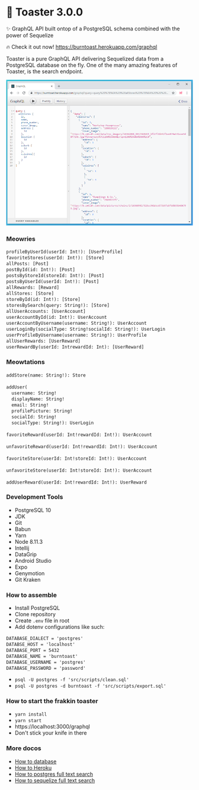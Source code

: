 # 🍞 Toaster 3.0.0

✨ GraphQL API built ontop of a PostgreSQL schema combined with the power of Sequelize

🔥 Check it out now! https://burntoast.herokuapp.com/graphql

Toaster is a pure GraphQL API delivering Sequelized data from a PostgreSQL database on the fly. One of the many amazing features of Toaster, is the search endpoint.

<div align="center">
  <img src="https://github.com/psyanite/toaster/blob/master/docs/images/allstores-query.png" width="600px"/>  
</div>


### Meowries
```
profileByUserId(userId: Int!): [UserProfile]
favoriteStores(userId: Int!): [Store]
allPosts: [Post]
postById(id: Int!): [Post]
postsByStoreId(storeId: Int!): [Post]
postsByUserId(userId: Int!): [Post]
allRewards: [Reward]
allStores: [Store]
storeById(id: Int!): [Store]
storesBySearch(query: String!): [Store]
allUserAccounts: [UserAccount]
userAccountById(id: Int!): UserAccount
userAccountByUsername(username: String!): UserAccount
userLoginBy(socialType: String!socialId: String!): UserLogin
userProfileByUsername(username: String!): UserProfile
allUserRewards: [UserReward]
userRewardBy(userId: IntrewardId: Int): [UserReward]
```

### Meowtations
```
addStore(name: String!): Store

addUser(
  username: String!
  displayName: String!
  email: String!
  profilePicture: String!
  socialId: String!
  socialType: String!): UserLogin

favoriteReward(userId: Int!rewardId: Int!): UserAccount

unfavoriteReward(userId: Int!rewardId: Int!): UserAccount

favoriteStore(userId: Int!storeId: Int!): UserAccount

unfavoriteStore(userId: Int!storeId: Int!): UserAccount

addUserReward(userId: Int!rewardId: Int!): UserReward
```

### Development Tools

* PostgreSQL 10
* JDK
* Git
* Babun
* Yarn
* Node 8.11.3
* Intellij
* DataGrip
* Android Studio
* Expo
* Genymotion
* Git Kraken

### How to assemble
* Install PostgreSQL
* Clone repository
* Create `.env` file in root
* Add dotenv configurations like such:
```
DATABASE_DIALECT = 'postgres'
DATABSE_HOST = 'localhost'
DATABASE_PORT = 5432
DATABASE_NAME = 'burntoast'
DATABASE_USERNAME = 'postgres'
DATABASE_PASSWORD = 'password'
```
* `psql -U postgres -f 'src/scripts/clean.sql'`
* `psql -U postgres -d burntoast -f 'src/scripts/export.sql'`

### How to start the frakkin toaster
* `yarn install`
* `yarn start`
* https://localhost:3000/graphql
* Don't stick your knife in there

### More docos
* [How to database](./docs/how-to-database.md)
* [How to Heroku](./docs/how-to-heroku.md)
* [How to postgres full text search](http://rachbelaid.com/postgres-full-text-search-is-good-enough/)
* [How to sequelize full text search](https://medium.com/riipen-engineering/full-text-search-with-sequelize-and-postgresql-3572cb3093e7)
